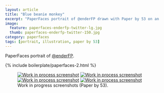 ```yaml
---
layout: article
title: "Blue beanie monkey"
excerpt: "PaperFaces portrait of @enderFP drawn with Paper by 53 on an iPad."
image: 
  feature: paperfaces-enderfp-twitter-lg.jpg
  thumb: paperfaces-enderfp-twitter-150.jpg
category: paperfaces
tags: [portrait, illustration, paper by 53]
---
```


PaperFaces portrait of <a href="http://twitter.com/enderFP">@enderFP</a>.

{% include boilerplate/paperfaces-2.html %}

<figure class="half">
	<a href="{{ site.url }}/images/paperfaces-enderfp-process-1-lg.jpg"><img src="{{ site.url }}/images/paperfaces-enderfp-process-1-600.jpg" alt="Work in process screenshot"></a>
	<a href="{{ site.url }}/images/paperfaces-enderfp-process-2-lg.jpg"><img src="{{ site.url }}/images/paperfaces-enderfp-process-2-600.jpg" alt="Work in process screenshot"></a>
	<a href="{{ site.url }}/images/paperfaces-enderfp-process-3-lg.jpg"><img src="{{ site.url }}/images/paperfaces-enderfp-process-3-600.jpg" alt="Work in process screenshot"></a>
	<a href="{{ site.url }}/images/paperfaces-enderfp-process-4-lg.jpg"><img src="{{ site.url }}/images/paperfaces-enderfp-process-4-600.jpg" alt="Work in process screenshot"></a>
	<figcaption>Work in progress screenshots (Paper by 53).</figcaption>
</figure>
